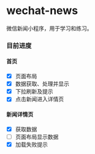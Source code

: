 # wechat-news
微信新闻小程序，用于学习和练习。

### 目前进度

#### 首页

- [x] 页面布局
- [x] 数据获取、处理并显示
- [x] 下拉刷新及提示
- [x] 点击新闻进入详情页

#### 新闻详情页

- [x] 获取数据
- [ ] 页面布局显示数据
- [x] 加载失败提示